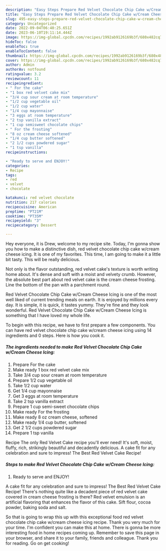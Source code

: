 ```yaml
---
description: "Easy Steps Prepare Red Velvet Chocolate Chip Cake w/Cream Cheese Icing the Delicious}"
title: "Easy Steps Prepare Red Velvet Chocolate Chip Cake w/Cream Cheese Icing the Delicious}"
slug: 495-easy-steps-prepare-red-velvet-chocolate-chip-cake-w-cream-cheese-icing-the-delicious
category: Uncategorized
date: 2022-09-04T06:40:25.651Z
date: 2023-06-10T19:11:14.444Z
image: https://img-global.cpcdn.com/recipes/1992ab9126169b3f/680x482cq70/red-velvet-chocolate-chip-cake-wcream-cheese-icing-recipe-main-photo.jpg
hideToc: false
enableToc: true
enableTocContent: false
thumbnail: https://img-global.cpcdn.com/recipes/1992ab9126169b3f/680x482cq70/red-velvet-chocolate-chip-cake-wcream-cheese-icing-recipe-main-photo.jpg
cover: https://img-global.cpcdn.com/recipes/1992ab9126169b3f/680x482cq70/red-velvet-chocolate-chip-cake-wcream-cheese-icing-recipe-main-photo.jpg
author: Admin
authorAv: notfound
ratingvalue: 3.2
reviewcount: 11
recipeingredient:
- " For the cake"
- "1 box red velvet cake mix"
- "3/4 cup sour cream at room temperature"
- "1/2 cup vegetable oil"
- "1/2 cup water"
- "1/4 cup mayonnaise"
- "3 eggs at room temperature"
- "2 tsp vanilla extract"
- "1 cup semisweet chocolate chips"
- " For the frosting"
- "8 oz cream cheese softened"
- "1/4 cup butter softened"
- "2 1/2 cups powdered sugar"
- "1 tsp vanilla"
recipeinstructions:

- "Ready to serve and ENJOY!"
categories:
- Recipe
tags:
- red
- velvet
- chocolate

katakunci: red velvet chocolate 
nutrition: 217 calories
recipecuisine: American
preptime: "PT21M"
cooktime: "PT35M"
recipeyield: "3"
recipecategory: Dessert

---
```



Hey everyone, it is Drew, welcome to my recipe site. Today, I'm gonna show you how to make a distinctive dish, red velvet chocolate chip cake w/cream cheese icing. It is one of my favorites. This time, I am going to make it a little bit tasty. This will be really delicious.

Not only is the flavor outstanding, red velvet cake&#39;s texture is worth writing home about. It&#39;s dense and soft with a moist and velvety crumb. However, the absolute best part about red velvet cake is the cream cheese frosting. Line the bottom of the pan with a parchment round.

Red Velvet Chocolate Chip Cake w/Cream Cheese Icing is one of the most well liked of current trending meals on earth. It is enjoyed by millions every day. It is simple, it is quick, it tastes yummy. They're fine and they look wonderful. Red Velvet Chocolate Chip Cake w/Cream Cheese Icing is something that I have loved my whole life.


To begin with this recipe, we have to first prepare a few components. You can have red velvet chocolate chip cake w/cream cheese icing using 14 ingredients and 0 steps. Here is how you cook it.

<!--inarticleads1-->

##### The ingredients needed to make Red Velvet Chocolate Chip Cake w/Cream Cheese Icing:

1. Prepare  For the cake
1. Make ready 1 box red velvet cake mix
1. Take 3/4 cup sour cream at room temperature
1. Prepare 1/2 cup vegetable oil
1. Take 1/2 cup water
1. Get 1/4 cup mayonnaise
1. Get 3 eggs at room temperature
1. Take 2 tsp vanilla extract
1. Prepare 1 cup semi-sweet chocolate chips
1. Make ready  For the frosting
1. Make ready 8 oz cream cheese, softened
1. Make ready 1/4 cup butter, softened
1. Get 2 1/2 cups powdered sugar
1. Prepare 1 tsp vanilla


Recipe The only Red Velvet Cake recipe you&#39;ll ever need! It&#39;s soft, moist, fluffy, rich, strikingly beautiful and decadently delicious. A cake fit for any celebration and sure to impress! The Best Red Velvet Cake Recipe! 

<!--inarticleads2-->

##### Steps to make Red Velvet Chocolate Chip Cake w/Cream Cheese Icing:


1. Ready to serve and ENJOY!

A cake fit for any celebration and sure to impress! The Best Red Velvet Cake Recipe! There&#39;s nothing quite like a decadent piece of red velvet cake covered in cream cheese frosting is there? Red velvet emulsion is an artificial flavoring that enhances the flavor of this cake. Sift flour, cocoa powder, baking soda and salt. 

So that is going to wrap this up with this exceptional food red velvet chocolate chip cake w/cream cheese icing recipe. Thank you very much for your time. I'm confident you can make this at home. There is gonna be more interesting food in home recipes coming up. Remember to save this page in your browser, and share it to your family, friends and colleague. Thank you for reading. Go on get cooking!
